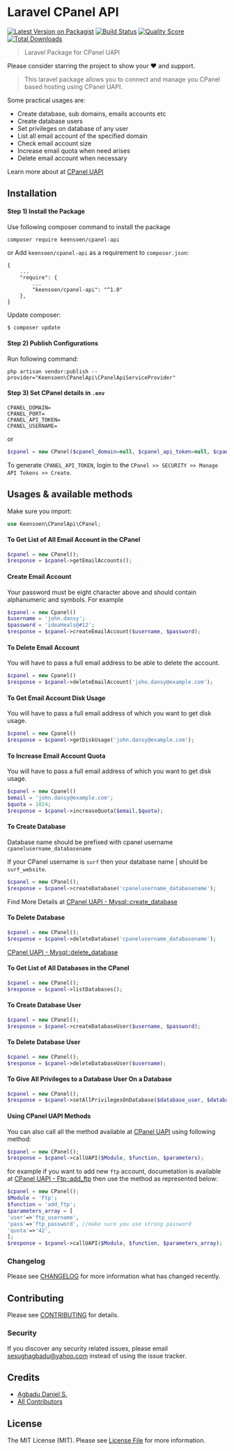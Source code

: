 # Laravel CPanel API

[![Latest Version on Packagist](https://img.shields.io/packagist/v/keensoen/cpanel-api.svg?style=flat-square)](https://packagist.org/packages/keensoen/cpanel-api)
[![Build Status](https://img.shields.io/travis/keensoen/cpanel-api/master.svg?style=flat-square)](https://travis-ci.org/keensoen/cpanel-api)
[![Quality Score](https://img.shields.io/scrutinizer/g/keensoen/cpanel-api.svg?style=flat-square)](https://scrutinizer-ci.com/g/keensoen/cpanel-api)
[![Total Downloads](https://img.shields.io/packagist/dt/keensoen/cpanel-api.svg?style=flat-square)](https://packagist.org/packages/keensoen/cpanel-api)


> Laravel Package for CPanel UAPI  
  
Please consider starring the project to show your :heart: and support.  

> This laravel package allows you to connect and manage you CPanel based hosting using CPanel UAPI. 

Some practical usages are:
- Create database, sub domains, emails accounts etc
- Create database users
- Set privileges on database of any user
- List all email account of the specified domain
- Check email account size
- Increase email quota when need arises
- Delete email account when necessary

Learn more about at [CPanel UAPI](https://documentation.cpanel.net/display/DD/Guide+to+cPanel+API+2)

## Installation 

#### Step 1) Install the Package
Use following composer command to install the package
```bash  
composer require keensoen/cpanel-api 
```
or
Add `keensoen/cpanel-api` as a requirement to `composer.json`:

```
{
    ...
    "require": {
        ...
        "keensoen/cpanel-api": "^1.0"
    },
}
```

Update composer:

```
$ composer update
```

#### Step 2) Publish Configurations
Run following command:
```
php artisan vendor:publish --provider="Keensoen\CPanelApi\CPanelApiServiceProvider"
```
#### Step 3) Set CPanel details in `.env`
```
CPANEL_DOMAIN= 
CPANEL_PORT=
CPANEL_API_TOKEN=
CPANEL_USERNAME=
```
or

```php
$cpanel = new CPanel($cpanel_domain=null, $cpanel_api_token=null, $cpanel_username=null, $protocol='https', $port=2083);
```

To generate `CPANEL_API_TOKEN`, login to the `CPanel >> SECURITY >> Manage API Tokens >> Create`.

## Usages & available methods 
Make sure you import:
```php
use Keensoen\CPanelApi\CPanel;
```

#### To Get List of All Email Account in the CPanel

```php
$cpanel = new CPanel();  
$response = $cpanel->getEmailAccounts();
```

#### Create Email Account
Your password must be eight character above and should contain alphanumeric and symbols.
For example 

```php
$cpanel = new Cpanel()
$username = 'john.dansy';
$password = 'ideaHeals@#12';
$response = $cpanel->createEmailAccount($username, $password);
``` 

#### To Delete Email Account
You will have to pass a full email address to be able to delete the account.

```php
$cpanel = new Cpanel()
$response = $cpanel->deleteEmailAccount('john.dansy@example.com');
``` 

#### To Get Email Account Disk Usage
You will have to pass a full email address of which you want to get disk usage.

```php
$cpanel = new Cpanel()
$response = $cpanel->getDiskUsage('john.dansy@example.com');
``` 

#### To Increase Email Account Quota
You will have to pass a full email address of which you want to get disk usage.

```php
$cpanel = new Cpanel()
$email = 'john.dansy@example.com';
$quota = 1024;
$response = $cpanel->increaseQuota($email,$quota);
``` 

#### To Create Database
Database name should be prefixed with cpanel username `cpanelusername_databasename`

If your CPanel username is `surf` then your database name 
| should be `surf_website`.

```php
$cpanel = new CPanel();
$response = $cpanel->createDatabase('cpanelusername_databasename');
```
Find More Details at [CPanel UAPI - Mysql::create_database](https://documentation.cpanel.net/display/DD/UAPI+Functions+-+Mysql::create_database)

#### To Delete Database

```php
$cpanel = new CPanel();  
$response = $cpanel->deleteDatabase('cpanelusername_databasename');
```

[CPanel UAPI - Mysql::delete_database](https://documentation.cpanel.net/display/DD/UAPI+Functions+-+Mysql%3A%3Adelete_database)

#### To Get List of All Databases in the CPanel

```php
$cpanel = new CPanel();  
$response = $cpanel->listDatabases();
```
#### To Create Database User

```php
$cpanel = new CPanel();  
$response = $cpanel->createDatabaseUser($username, $password);
```
#### To Delete Database User

```php
$cpanel = new CPanel();  
$response = $cpanel->deleteDatabaseUser($username);
```

#### To Give All Privileges to a Database User On a Database

```php
$cpanel = new CPanel();  
$response = $cpanel->setAllPrivilegesOnDatabase($database_user, $database_name);
```

#### Using CPanel UAPI Methods
You can also call all the method available at  [CPanel UAPI](https://documentation.cpanel.net/display/DD/Guide+to+UAPI) using following method:
```php
$cpanel = new CPanel();  
$response = $cpanel->callUAPI($Module, $function, $parameters);
```
for example if you want to add new `ftp` account, documetation is available at [CPanel UAPI - Ftp::add_ftp](https://documentation.cpanel.net/display/DD/UAPI+Functions+-+Ftp%3A%3Aadd_ftp) then use the method as represented below:
```php
$cpanel = new CPanel();  
$Module = 'Ftp';
$function = 'add_ftp';
$parameters_array = [
'user'=>'ftp_username',
'pass'=>'ftp_password', //make sure you use strong password
'quota'=>'42',
];
$response = $cpanel->callUAPI($Module, $function, $parameters_array);
```


### Changelog

Please see [CHANGELOG](CHANGELOG.md) for more information what has changed recently.

## Contributing

Please see [CONTRIBUTING](CONTRIBUTING.md) for details.

### Security

If you discover any security related issues, please email sesughagbadu@yahoo.com instead of using the issue tracker.

## Credits

- [Agbadu Daniel S.](https://github.com/keensoen)
- [All Contributors](../../contributors)

## License

The MIT License (MIT). Please see [License File](LICENSE.md) for more information.